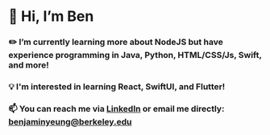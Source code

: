 # 👋 Hi, I’m Ben
### ✏️ I’m currently learning more about NodeJS but have experience programming in Java, Python, HTML/CSS/Js, Swift, and more!
### 💡 I'm interested in learning React, SwiftUI, and Flutter!
### 📫 You can reach me via [LinkedIn](https://www.linkedin.com/in/benjaminjyeung) or email me directly: benjaminyeung@berkeley.edu
